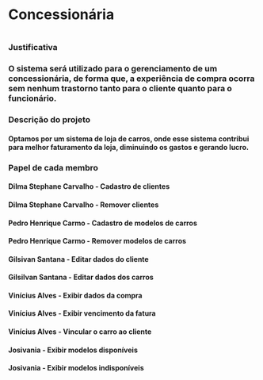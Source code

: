 # Concessionária
#
### Justificativa
### O sistema será utilizado para o gerenciamento de um concessionária, de forma que, a experiência de compra ocorra sem nenhum trastorno tanto para o cliente quanto para o funcionário.

### Descrição do projeto
#### Optamos por um sistema de loja de carros, onde esse sistema contribui para melhor faturamento da loja, diminuindo os gastos e gerando lucro.

### Papel de cada membro
#### Dilma Stephane Carvalho - Cadastro de clientes
#### Dilma Stephane Carvalho - Remover clientes
#### Pedro Henrique Carmo -  Cadastro de modelos de carros
#### Pedro Henrique Carmo - Remover modelos de carros
#### Gilsivan Santana - Editar dados do cliente
#### Gilsilvan Santana - Editar dados dos carros
#### Vinícius Alves - Exibir dados da compra
#### Vinícius Alves - Exibir vencimento da fatura
#### Vinícius Alves - Vincular o carro ao cliente
#### Josivania - Exibir modelos disponíveis
#### Josivania - Exibir modelos indisponíveis

